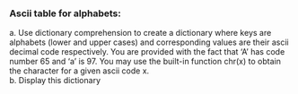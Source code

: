 ### Ascii table for alphabets:
a. Use dictionary comprehension to create a dictionary where keys are alphabets (lower
and upper cases) and corresponding values are their ascii decimal code respectively. You
are provided with the fact that ‘A’ has code number 65 and ‘a’ is 97. You may use the
built-in function chr(x) to obtain the character for a given ascii code x.<br>
b. Display this dictionary<br>
